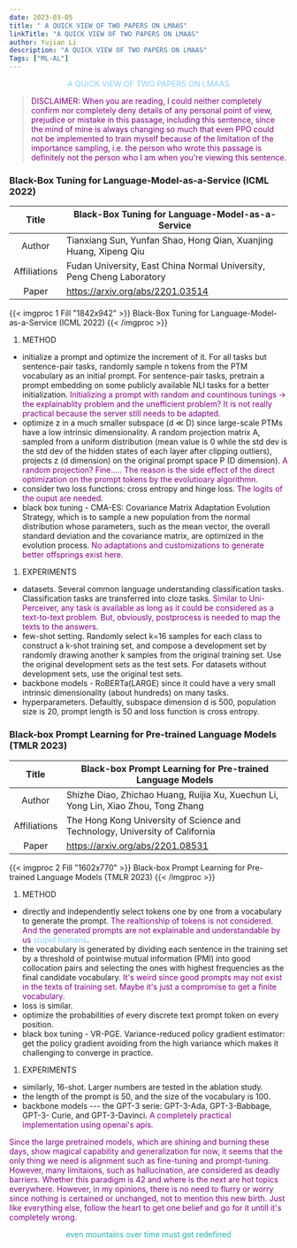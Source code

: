 ```yaml
---
date: 2023-03-05
title: " A QUICK VIEW OF TWO PAPERS ON LMAAS"
linkTitle: "A QUICK VIEW OF TWO PAPERS ON LMAAS"
author: Yujian Li
description: "A QUICK VIEW OF TWO PAPERS ON LMAAS"
Tags: ["ML-AL"]
---
```


<div align="center" >
<font color=LightSkyBlue size="">A QUICK VIEW OF TWO PAPERS ON LMAAS</font>
</div>

> <font color=Purple size="">DISCLAIMER: When you are reading, I could neither completely confirm nor completely deny details of any personal point of view, prejudice or mistake in this passage, including this sentence, since the mind of mine is always changing so much that even PPO could not be implemented to train myself because of the limitation of the importance sampling, i.e. the person who wrote this passage is definitely not the person who I am when you're viewing this sentence.</font>

### Black-Box Tuning for Language-Model-as-a-Service (ICML 2022)

|    Title     | Black-Box Tuning for Language-Model-as-a-Service             |
| :----------: | ------------------------------------------------------------ |
|    Author    | Tianxiang Sun, Yunfan Shao, Hong Qian, Xuanjing Huang, Xipeng Qiu |
| Affiliations | Fudan University, East China Normal University, Peng Cheng Laboratory |
|    Paper     | https://arxiv.org/abs/2201.03514                             |

{{< imgproc 1 Fill "1842x942" >}}
Black-Box Tuning for Language-Model-as-a-Service (ICML 2022)
{{< /imgproc >}}

1. METHOD
- initialize a prompt and optimize the increment of it. For all tasks but sentence-pair tasks, randomly sample n tokens from the PTM vocabulary as an initial prompt. For sentence-pair tasks, pretrain a prompt embedding on some publicly available NLI tasks for a better initialization. <font color=Purple size=""> Initializing a prompt with random and countinous tunings -> the explainablity problem and the unefficient problem? It is not really practical because the server still needs to be adapted.</font>
- optimize z in a much smaller subspace (d ≪ D) since large-scale PTMs have a low intrinsic dimensionality. A random projection matrix A, sampled from a uniform distribution (mean value is 0 while the std dev is the std dev of the hidden states of each layer after clipping outliers), projects z (d dimension) on the original prompt space P (D dimension). <font color=Purple size="">A random projection? Fine..... The reason is the side effect of the direct optimization on the prompt tokens by the evolutioary algorithmn.</font>
- consider two loss functions: cross entropy and hinge loss. <font color=Purple size="">The logits of the ouput are needed.</font>
- black box tuning - CMA-ES: Covariance Matrix Adaptation Evolution Strategy, which is to sample a new population from the normal distribution whose parameters, such as the mean vector, the overall standard deviation and the covariance matrix, are optimized in the evolution process. <font color=Purple size="">No adaptations and customizations to generate better offsprings exist here.</font>
1. EXPERIMENTS
- datasets. Several common language understanding classification tasks. Classification tasks are transferred into cloze tasks. <font color=Purple size="">Similar to Uni-Perceiver, any task is available as long as it could be considered as a text-to-text problem. But, obviously, postprocess is needed to map the texts to the answers.</font>
- few-shot setting. Randomly select k=16 samples for each class to construct a k-shot training set, and compose a development set by randomly drawing another k samples from the original training set. Use the original development sets as the test sets. For datasets without development sets, use the original test sets. 
- backbone models - RoBERTa(LARGE) since it could have a very small intrinsic dimensionality (about hundreds) on many tasks.
- hyperparameters. Defaultly, subspace dimension d is 500, population size is 20, prompt length is 50 and loss function is cross entropy.

### Black-box Prompt Learning for Pre-trained Language Models (TMLR 2023)

|    Title     | Black-box Prompt Learning for Pre-trained Language Models    |
| :----------: | ------------------------------------------------------------ |
|    Author    | Shizhe Diao, Zhichao Huang, Ruijia Xu, Xuechun Li, Yong Lin, Xiao Zhou, Tong Zhang |
| Affiliations | The Hong Kong University of Science and Technology, University of California |
|    Paper     | https://arxiv.org/abs/2201.08531                             |

{{< imgproc 2 Fill "1602x770" >}}
Black-box Prompt Learning for Pre-trained Language Models (TMLR 2023)
{{< /imgproc >}}

1. METHOD
- directly and independently select tokens one by one from a vocabulary to generate the prompt. <font color=Purple size="">The realtionship of tokens is not considered. And the generated prompts are not explainable and understandable by us <font color=LightSkyBlue size="">stupid humans</font>.</font>
- the vocabulary is generated by dividing each sentence in the training set by a threshold of pointwise mutual information (PMI) into good collocation pairs and selecting the ones with highest frequencies as the final candidate vocabulary. <font color=Purple size="">It's weird since good prompts may not exist in the texts of training set. Maybe it's just a compromise to get a finite vocabulary.</font>
- loss is similar.
- optimize the probabilities of every discrete text prompt token on every position.
- black box tuning - VR-PGE. Variance-reduced policy gradient estimator: get the policy gradient avoiding from the high variance which makes it challenging to converge in practice.
1. EXPERIMENTS
- similarly, 16-shot. Larger numbers are tested in the ablation study. 
- the length of the prompt is 50, and the size of the vocabulary is 100.
- backbone models --- the GPT-3 serie: GPT-3-Ada, GPT-3-Babbage, GPT-3- Curie, and GPT-3-Davinci. <font color=Purple size="">A completely practical implementation using openai's apis.</font>
  

<font color=Purple size="">Since the large pretrained models, which are shining and burning these days, show magical capability and generalization for now, it seems that the only thing we need is alignment such as fine-tuning and prompt-tuning. However, many limitaions, such as hallucination, are considered as deadly barriers. Whether this paradigm is 42 and where is the next are hot topics everywhere. However, in my opinions, there is no need to flurry or worry since nothing is certained or unchanged, not to mention this new birth. Just like everything else, follow the heart to get one belief and go for it untill it's completely wrong.</font>

<center><font color=LightSeaGreen size="">even mountains over time must get redefined</font></center>